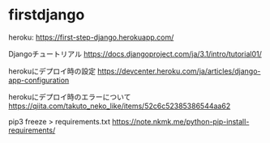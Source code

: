 # firstdjango

heroku:
https://first-step-django.herokuapp.com/

Djangoチュートリアル
https://docs.djangoproject.com/ja/3.1/intro/tutorial01/

herokuにデプロイ時の設定
https://devcenter.heroku.com/ja/articles/django-app-configuration

herokuにデプロイ時のエラーについて
https://qiita.com/takuto_neko_like/items/52c6c52385386544aa62

pip3 freeze > requirements.txt
https://note.nkmk.me/python-pip-install-requirements/
